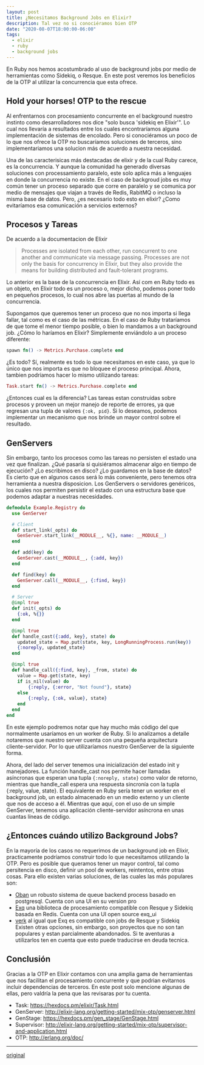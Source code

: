 ```yaml
---
layout: post
title: ¿Necesitamos Background Jobs en Elixir?
description: Tal vez no si conociéramos bien OTP
date: "2020-08-07T18:00:00-06:00"
tags:
  - elixir
  - ruby
  - background jobs
---
```


En Ruby nos hemos acostumbrado al uso de background jobs por medio de herramientas como Sidekiq, o Resque. En este post veremos los beneficios de la OTP al utilizar la concurrencia que esta ofrece.

## Hold your horses! OTP to the rescue

Al enfrentarnos con procesamiento concurrente en el background nuestro instinto como desarrolladores nos dice "solo busca 'sidekiq en Elixir'". Lo cual nos llevaría a resultados entre los cuales encontraríamos alguna implementación de sistemas de encolado. Pero si conociéramos un poco de lo que nos ofrece la OTP no buscaríamos soluciones de terceros, sino implementariamos una solucion más de acuerdo a nuestra necesidad.

Una de las caracterisicas más destacadas de elixir y de la cual Ruby carece, es la concurrencia. Y aunque la comunidad ha generado diversas soluciones con  processamiento paralelo, este solo aplica más a lenguajes en donde la concurrencia no existe. En el caso de backgroud jobs es muy común tener un proceso separado que corre en paralelo y se comunica  por medio de mensajes que viajan a través de Redis, RabitMQ o incluso la misma base de datos. Pero, ¿es necesario todo esto en elixir? ¿Como evitaríamos esa comunicación a servicios externos?

## Procesos y Tareas

De acuerdo a la documentacion de Elixir
> Processes are isolated from each other, run concurrent to one another and communicate via message passing. Processes are not only the basis for concurrency in Elixir, but they also provide the means for building distributed and fault-tolerant programs.

Lo anterior es la base de la concurrencia en Elixir. Así com en Ruby todo es un objeto, en Elixir todo es un proceso o, mejor dicho, podemos poner todo en pequeños procesos, lo cual nos abre las puertas al mundo de la concurrencia.

Supongamos que queremos tener un proceso que no nos importa si llega fallar, tal como es el caso de las métricas. En el caso de Ruby trataríamos de que tome el menor tiempo posible, o bien lo mandamos a un background job. ¿Cómo lo haríamos en Elixir? Simplemente enviándolo a un proceso diferente:

```elixir
spawn fn() -> Metrics.Purchase.complete end
```

¿Es todo? Sí, realmente es todo lo que necesitamos en este caso, ya que lo único que nos importa es que no bloquee el proceso principal.
Ahora, tambien podríamos hacer lo mismo utilizando tareas:

```elixir
Task.start fn() -> Metrics.Purchase.complete end
```

¿Entonces cual es la diferencia? Las tareas estan construidas sobre procesos y proveen un mejor manejo de reporte de errores, ya que regresan una tupla de valores `{:ok, pid}`. Si lo deseamos, podemos implementar un mecanismo que nos brinde un mayor control sobre el resultado.

## GenServers

Sin embargo, tanto los procesos como las tareas no persisten el estado una vez que finalizan. ¿Qué pasaría si quisiéramos almacenar algo en tiempo de ejecución? ¿Lo escribimos en disco? ¿Lo guardamos en la base de datos? Es cierto que en algunos casos será lo más conveniente, pero tenemos otra herramienta a nuestra disposicion. Los GenServers o servidores genéricos, los cuales nos permiten persistir el estado con una estructura base que podemos adaptar a nuestras necesidades.

```elixir
defmodule Example.Registry do
  use GenServer

  # Client
  def start_link(_opts) do
    GenServer.start_link(__MODULE__, %{}, name: __MODULE__)
  end

  def add(key) do
    GenServer.cast(__MODULE__, {:add, key})
  end

  def find(key) do
    GenServer.call(__MODULE__, {:find, key})
  end

  # Server
  @impl true
  def init(_opts) do
    {:ok, %{}}
  end

  @impl true
  def handle_cast({:add, key}, state) do
    updated_state = Map.put(state, key, LongRunningProcess.run(key))
    {:noreply, updated_state}
  end

  @impl true
  def handle_call({:find, key}, _from, state) do
    value = Map.get(state, key)
    if is_nil(value) do
        {:reply, {:error, "Not found"}, state}
    else
        {:reply, {:ok, value}, state}
    end
  end
end
```

En este ejemplo podremos notar que hay mucho más código del que normalmente usaríamos en un worker de Ruby. Si lo analizamos a detalle notaremos que nuestro server cuenta con una pequeña arquitectura cliente-servidor. Por lo que utilizaríamos nuestro GenServer de la siguiente forma.

Ahora, del lado del server tenemos una inicialización del estado init y manejadores. La función handle_cast nos permite hacer llamadas asíncronas que esperan una tupla `{:noreply, state}` como valor de retorno, mientras que handle_call espera una respuesta sincronía con la tupla {:reply, value, state}.
El equivalente en Ruby sería tener un worker en el background job, un estado almacenado en un medio externo y un cliente que nos de acceso a él. Mientras que aquí, con el uso de un simple GenServer, tenemos una aplicación cliente-servidor asíncrona en unas cuantas líneas de código.

## ¿Entonces cuándo utilizo Background Jobs?

En la mayoría de los casos no requerimos de un background job en Elixir, practicamente podríamos construir todo lo que necesitamos utilizando la OTP. Pero es posible que queramos tener un mayor control, tal como persitencia en disco, definir un pool de workers, reintentos, entre otras cosas. Para ello existen varias soluciones, de las cuales las más populares son:
- [Oban](https://github.com/sorentwo/oban) un robusto sistema de queue backend process basado en postgresql. Cuenta con una UI en su version pro
- [Exq](https://github.com/akira/exq) una biblioteca de procesamiento compatible con Resque y Sidekiq basada en Redis. Cuenta con una UI open source exq_ui
- [verk](https://github.com/edgurgel/verk) al igual que Exq es compatible con jobs de Resque y Sidekiq
Existen otras opciones, sin embargo, son proyectos que no son tan populares y estan parcialmente abandonados. Si te aventuras a utilizarlos ten en cuenta que esto puede traducirse en deuda tecnica.

## Conclusión

Gracias a la OTP en Elixir contamos con una amplia gama de herramientas que nos facilitan el procesamiento concurrente y que podrian evitarnos incluir dependencias de terceros. En este post solo mencione algunas de ellas, pero valdría la pena que las revisaras por tu cuenta.

- Task: https://hexdocs.pm/elixir/Task.html
- GenServer: http://elixir-lang.org/getting-started/mix-otp/genserver.html
- GenStage: https://hexdocs.pm/gen_stage/GenStage.html
- Supervisor: http://elixir-lang.org/getting-started/mix-otp/supervisor-and-application.html
- OTP: http://erlang.org/doc/

---
[original](https://sipsandbits.com/2020/08/07/do-we-need-background-jobs-in-elixir/)
